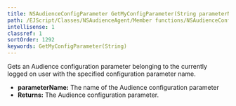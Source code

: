 ```yaml
---
title: NSAudienceConfigParameter GetMyConfigParameter(String parameterName)
path: /EJScript/Classes/NSAudienceAgent/Member functions/NSAudienceConfigParameter GetMyConfigParameter(String p_0)
intellisense: 1
classref: 1
sortOrder: 1292
keywords: GetMyConfigParameter(String)
---
```



Gets an Audience configuration parameter belonging to the currently logged on user with the specified configuration parameter name.



* **parameterName:** The name of the Audience configuration parameter
* **Returns:** The Audience configuration parameter.


